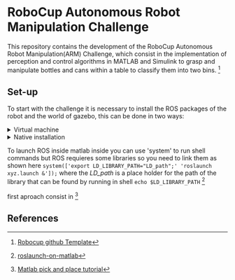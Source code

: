 # RoboCup Autonomous Robot Manipulation Challenge
This repository contains the development of the RoboCup Autonomous Robot Manipulation(ARM) Challenge, which consist in the implementation of perception and control algorithms in MATLAB and Simulink to grasp and manipulate bottles and cans within a table to classify them into two bins. [^template]


## Set-up
To start with the challenge it is necessary to install the ROS packages of the robot and the world of gazebo, this can be done in two ways:

<details close>
<summary>Virtual machine</summary>
If the configuration is done from Windows or you don't want to install ROS on Ubuntu (or other Linux distros), you can use the virtual machine provided by Robocup and Mathworks.

* VMWare
    1. Download the [VMWare Workstation](https://www.vmware.com/co/products/workstation-player/workstation-player-evaluation.html) version for your OS and install it. *Don't forget to select the use non comercial version when installing*.
    1. Download the [file](https://ssd.mathworks.com/supportfiles/ros/virtual_machines/v2/ros_melodic_dashing_gazebov9_linux_win_v3.zip) with the virtual machine and unzip.
    1. Finally, open the virtual machine and start it. When a window appears asking if you copied or moved the virtual machine, select *I copied it*.

* VirtualBox
    1. Download [Virtual Box](https://www.virtualbox.org/wiki/Downloads) version for your OS and install it (to use virtual box in full screen, install [Guest additions](https://www.virtualbox.org/manual/ch04.html).
    1. Follow the same step for VMWare.
    1. Set the network as NAT.
    1. Open the virtual machine and start it.
    
> For a complete installation guide, see [Mathworks page](https://la.mathworks.com/support/product/robotics/ros2-vm-installation-instructions-v4.html).

<p align="center">
    <img src="https://user-images.githubusercontent.com/30636259/163751315-c7d1fa6f-35cc-41d8-9890-12e9e77a1084.png" alt="vm" width="500px">
</p>

When the virtual machine is started, you can start ROS open the file **Example World 1.desktop** (or **Example World 2.desktop** to run the second world) in the *RoboCup Challenge* folder located in the desktop, or launch the nodes with the following commands:
```bash
cd ~
./start-robocup-example-world-1.sh # or ...world-2.sh
```
</details>


<details close>
<summary>Native installation</summary>
In order to use the host computer resources in a better way, it is possible to install ROS(melodic or noetic) and the necessary packages to run the challenge simulation.

1. Create a new ROS workspace or use a previous.
1. Clone [ros kortex](https://github.com/Kinovarobotics/ros_kortex) packages in the *src* folder:
    ```bash
    cd src
    git clone https://github.com/Kinovarobotics/ros_kortex -b kinetic-devel
    git reset --hard 6970f5b
    ```
    > It is necessary to clone the repository in the branch **kinetic-devel** and this version because the Robocup's packages are not compatible with the latest versions of this packages.
1. Remove packages that are not needed and can cause conflicts:
    ```bash
    rm -rfv !("kortex_control"|"kortex_description"|"kortex_gazebo") # Remove all packages except kortex_control, kortex_description and kortex_gazebo
    ```
1. Get the robocup packages from [virtual machine file](https://ssd.mathworks.com/supportfiles/ros/virtual_machines/v2/ros_melodic_dashing_gazebov9_linux_win_v3.zip). 
    1. Extract the file.
    1. Download and install [VMWare Workstation](https://www.vmware.com/co/products/workstation-player/workstation-player-evaluation.html).
    1. Open the virtual machine and sharing the files between host and guess, or use `vmware-mount`
        ```bash
        sudo mkdir /mnt/vmdkfile
        sudo vmware-mount <vm_folder_path>/ros_melodic_dashing_gazebov9.vmdk 1 /mnt/vmdkfile/
        ```
        > Don't forget shutdown the virtual machine (do not suspend it) and have `libaio` or `libaio1` installed.
    1. Copy the following folders from `mnt/vmdkfile/home/user/catkin_ws/src` to the *src* folder in your *ROS workspace*.
        * kortex_gazebo_camera
        * **kortex_gazebo_depth**
    1. Unmount the *.vmdk file*
        ```bash
        sudo vmware-mount -X
        sudo rm -rf /mnt/vmdkfile
        ```
1. Install all the necessary dependencies with the next command:
    ```bash
    rosdep install --from-paths src --ignore-src -y
    ```
1. Build the packages (`catkin build` if use *catkin tools*).  
    > Don't forget source the *devel/setup.bash* file in the *ROS workspace*.
1. Run the launch file with the following command:
    ```bash
    roslaunch kortex_gazebo_depth pickplace.launch world:=RoboCup_1.world # or RoboCup_2.world
    ```
    > If you have ROS noetic, you probably have problems with `--in-order` option in xacro when run the launch file, to fix it remove `--in-order` option in the line 40 of pickplace.launch in the *kortex_gazebo_depth* package.

<p align="center">
    <img src="https://user-images.githubusercontent.com/30636259/163854442-007a01d1-0c22-4884-a281-2e49dac8aa2f.png" alt="native roslaunch" width="700px">
</p>
</details>



To launch ROS inside matlab  inside you can use 'system' to run shell commands but ROS requieres some libraries so you need to link them as shown here `system(['export LD_LIBRARY_PATH="LD_path";' 'roslaunch xyz.launch &']);` where the *LD_path* is a place holder for the path of the library that can be found by running in shell `echo $LD_LIBRARY_PATH` [^rosMatlab]

first aproach consist in [^pick-place]

## References 

[^rosMatlab]: [roslaunch-on-matlab](https://answers.ros.org/question/255008/roslaunch-on-matlab/)

[^template]: [Robocup github Template](https://github.com/mathworks-robotics/templates-robocup-robot-manipulation-challenge)

[^pick-place]: [Matlab pick and place tutorial](https://www.mathworks.com/help/robotics/ug/pick-and-place-workflow-in-gazebo-using-ros.html)